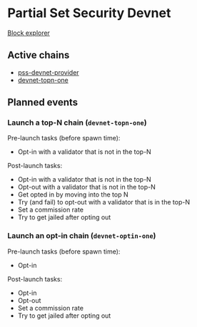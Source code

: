 # Partial Set Security Devnet

[Block explorer](https://explorer.pss-devnet.polypore.xyz)

## Active chains
* [pss-devnet-provider](./pss-devnet-provider/README.md)
* [devnet-topn-one](./devnet-topn-one/README.md)

## Planned events

### Launch a top-N chain (`devnet-topn-one`)

Pre-launch tasks (before spawn time):
* Opt-in with a validator that is not in the top-N

Post-launch tasks:
* Opt-in with a validator that is not in the top-N
* Opt-out with a validator that is not in the top-N
* Get opted in by moving into the top N
* Try (and fail) to opt-out with a validator that is in the top-N
* Set a commission rate
* Try to get jailed after opting out

### Launch an opt-in chain (`devnet-optin-one`)

Pre-launch tasks (before spawn time):
* Opt-in

Post-launch tasks:
* Opt-in
* Opt-out
* Set a commission rate
* Try to get jailed after opting out